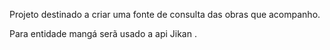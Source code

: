 Projeto destinado a criar uma fonte de consulta das obras que acompanho.

Para entidade mangá serã usado a api Jikan .
